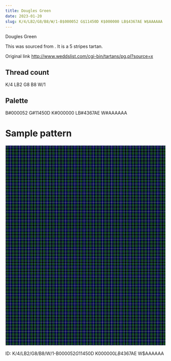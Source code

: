 ```yaml
---
title: Dougles Green
date: 2023-01-20
slug: K/4/LB2/G8/B8/W/1-B$000052 G$11450D K$000000 LB$4367AE W$AAAAAA
---
```

Dougles Green

This was sourced from <no value>.  It is a 5 stripes tartan.

Original link http://www.weddslist.com/cgi-bin/tartans/pg.pl?source=x

## Thread count
K/4 LB2 G8 B8 W/1

## Palette
B#000052 G#11450D K#000000 LB#4367AE W#AAAAAA

# Sample pattern

![Tartan detail](tartan.png "K/4 LB2 G8 B8 W/1 tartan")

ID: K/4/LB2/G8/B8/W/1-B$000052 G$11450D K$000000 LB$4367AE W$AAAAAA